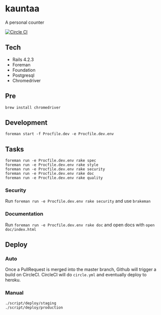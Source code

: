 # kauntaa

A personal counter

[![Circle CI](https://circleci.com/gh/dunyakirkali/kauntaa.png?circle-token=f174742eaf65e547a254e8a3df6d511704ac8ab4)](https://circleci.com/gh/dunyakirkali/kauntaa)

## Tech

- Rails 4.2.3
- Foreman
- Foundation
- Postgresql
- Chromedriver

## Pre

    brew install chromedriver

## Development

    foreman start -f Procfile.dev -e Procfile.dev.env

## Tasks

    foreman run -e Procfile.dev.env rake spec
    foreman run -e Procfile.dev.env rake style
    foreman run -e Procfile.dev.env rake security
    foreman run -e Procfile.dev.env rake doc
    foreman run -e Procfile.dev.env rake quality

### Security

Run ``` foreman run -e Procfile.dev.env rake security ``` and use ``` brakeman ```

### Documentation

Run ``` foreman run -e Procfile.dev.env rake doc ``` and open docs with ``` open doc/index.html ```

## Deploy

### Auto

Once a PullRequest is merged into the master branch, Github will trigger a build on CircleCI.
CircleCI will do ``` circle.yml ``` and eventually deploy to heroku.

### Manual

    ./script/deploy/staging
    ./script/deploy/production
